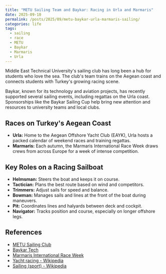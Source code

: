 ```yaml
---
title: "METU Sailing Team and Baykar: Racing in Urla and Marmaris"
date: 2025-09-10
permalink: /posts/2025/09/metu-baykar-urla-marmaris-sailing/
categories: life
tags:
  - sailing
  - race
  - METU
  - Baykar
  - Marmaris
  - Urla
---
```


Middle East Technical University's sailing club has long been a hub for students who love the sea. The club's team trains on the Aegean coast and connects students with Turkey's growing racing scene.

Baykar, known for its technology and aviation projects, has recently supported several sailing events, including regattas on the Urla coast. Sponsorships like the Baykar Sailing Cup help bring new attention and resources to university teams and local clubs.

## Races on Turkey's Aegean Coast

- **Urla:** Home to the Aegean Offshore Yacht Club (EAYK), Urla hosts a packed calendar of weekend races and training regattas.
- **Marmaris:** Each autumn, the Marmaris International Race Week draws crews from across Europe for a week of intense competition.

## Key Roles on a Racing Sailboat

- **Helmsman:** Steers the boat and keeps it on course.
- **Tactician:** Plans the best route based on wind and competitors.
- **Trimmers:** Adjust sails for speed and balance.
- **Bowman:** Manages sails and lines at the front of the boat during maneuvers.
- **Pit:** Coordinates lines and halyards between deck and cockpit.
- **Navigator:** Tracks position and course, especially on longer offshore legs.

## References

- [METU Sailing Club](https://odtuyelken.com)
- [Baykar Tech](https://www.baykartech.com/en/)
- [Marmaris International Race Week](https://www.marmarisraceweek.com)
- [Yacht racing - Wikipedia](https://en.wikipedia.org/wiki/Yacht_racing)
- [Sailing (sport) - Wikipedia](https://en.wikipedia.org/wiki/Sailing_(sport))

